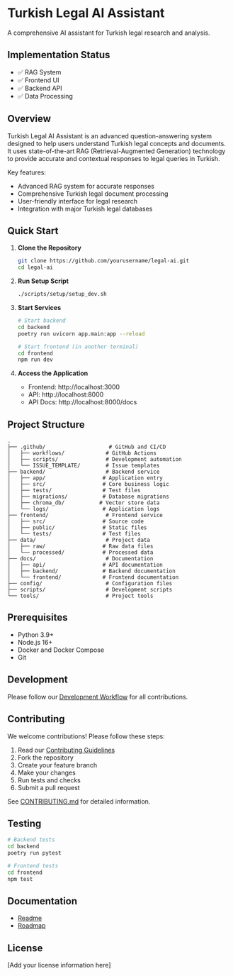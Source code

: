 # Turkish Legal AI Assistant

A comprehensive AI assistant for Turkish legal research and analysis.

## Implementation Status

- ✅ RAG System
- ✅ Frontend UI
- ✅ Backend API
- ✅ Data Processing

## Overview

Turkish Legal AI Assistant is an advanced question-answering system designed to help users understand Turkish legal concepts and documents. It uses state-of-the-art RAG (Retrieval-Augmented Generation) technology to provide accurate and contextual responses to legal queries in Turkish.

Key features:

- Advanced RAG system for accurate responses
- Comprehensive Turkish legal document processing
- User-friendly interface for legal research
- Integration with major Turkish legal databases

## Quick Start

1. **Clone the Repository**

   ```bash
   git clone https://github.com/yourusername/legal-ai.git
   cd legal-ai
   ```

2. **Run Setup Script**

   ```bash
   ./scripts/setup/setup_dev.sh
   ```

3. **Start Services**

   ```bash
   # Start backend
   cd backend
   poetry run uvicorn app.main:app --reload

   # Start frontend (in another terminal)
   cd frontend
   npm run dev
   ```

4. **Access the Application**
   - Frontend: http://localhost:3000
   - API: http://localhost:8000
   - API Docs: http://localhost:8000/docs

## Project Structure

```
.
├── .github/                    # GitHub and CI/CD
│   ├── workflows/             # GitHub Actions
│   ├── scripts/               # Development automation
│   └── ISSUE_TEMPLATE/        # Issue templates
├── backend/                   # Backend service
│   ├── app/                  # Application entry
│   ├── src/                  # Core business logic
│   ├── tests/                # Test files
│   ├── migrations/           # Database migrations
│   ├── chroma_db/           # Vector store data
│   └── logs/                 # Application logs
├── frontend/                  # Frontend service
│   ├── src/                  # Source code
│   ├── public/               # Static files
│   └── tests/                # Test files
├── data/                      # Project data
│   ├── raw/                  # Raw data files
│   └── processed/            # Processed data
├── docs/                      # Documentation
│   ├── api/                  # API documentation
│   ├── backend/              # Backend documentation
│   └── frontend/             # Frontend documentation
├── config/                    # Configuration files
├── scripts/                   # Development scripts
└── tools/                     # Project tools
```

## Prerequisites

- Python 3.9+
- Node.js 16+
- Docker and Docker Compose
- Git

## Development

Please follow our [Development Workflow](WORKFLOW.md) for all contributions.

## Contributing

We welcome contributions! Please follow these steps:

1. Read our [Contributing Guidelines](CONTRIBUTING.md)
2. Fork the repository
3. Create your feature branch
4. Make your changes
5. Run tests and checks
6. Submit a pull request

See [CONTRIBUTING.md](CONTRIBUTING.md) for detailed information.

## Testing

```bash
# Backend tests
cd backend
poetry run pytest

# Frontend tests
cd frontend
npm test
```

## Documentation

- [Readme](docs/README.md)
- [Roadmap](docs/ROADMAP.md)

## License

[Add your license information here]
